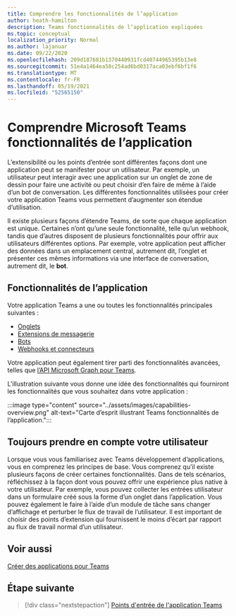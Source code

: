 ```yaml
---
title: Comprendre les fonctionnalités de l’application
author: heath-hamilton
description: Teams fonctionnalités de l’application expliquées
ms.topic: conceptual
localization_priority: Normal
ms.author: lajanuar
ms.date: 09/22/2020
ms.openlocfilehash: 209d187681b1370440931fcd40744965395b13e8
ms.sourcegitcommit: 51e4a1464ea58c254ad6bd0317aca03ebf6bf1f6
ms.translationtype: MT
ms.contentlocale: fr-FR
ms.lasthandoff: 05/19/2021
ms.locfileid: "52565150"
---
```

# <a name="understand-microsoft-teams-app-capabilities"></a>Comprendre Microsoft Teams fonctionnalités de l’application

L’extensibilité ou les points d’entrée sont différentes façons dont une application peut se manifester pour un utilisateur. Par exemple, un utilisateur peut interagir avec une application sur un onglet de zone de dessin pour faire une activité ou peut choisir d’en faire de même à l’aide d’un bot de conversation. Les différentes fonctionnalités utilisées pour créer votre application Teams vous permettent d’augmenter son étendue d’utilisation.

Il existe plusieurs façons d’étendre Teams, de sorte que chaque application est unique. Certaines n’ont qu’une seule fonctionnalité, telle qu’un webhook, tandis que d’autres disposent de plusieurs fonctionnalités pour offrir aux utilisateurs différentes options. Par exemple, votre application peut afficher des données  dans un emplacement central, autrement dit, l’onglet et présenter ces mêmes informations via une interface de conversation, autrement dit, le **bot**.

## <a name="app-capabilities"></a>Fonctionnalités de l’application

Votre application Teams a une ou toutes les fonctionnalités principales suivantes :

* [Onglets](../tabs/what-are-tabs.md)
* [Extensions de messagerie](../messaging-extensions/what-are-messaging-extensions.md)
* [Bots](../bots/what-are-bots.md)
* [Webhooks et connecteurs](../webhooks-and-connectors/what-are-webhooks-and-connectors.md)

Votre application peut également tirer parti des fonctionnalités avancées, telles que [l’API Microsoft Graph pour Teams](/graph/teams-concept-overview).

L’illustration suivante vous donne une idée des fonctionnalités qui fourniront les fonctionnalités que vous souhaitez dans votre application :

:::image type="content" source="../assets/images/capabilities-overview.png" alt-text="Carte d’esprit illustrant Teams fonctionnalités de l’application.":::

## <a name="always-consider-your-user"></a>Toujours prendre en compte votre utilisateur

Lorsque vous vous familiarisez avec Teams développement d’applications, vous en comprenez les principes de base. Vous comprenez qu’il existe plusieurs façons de créer certaines fonctionnalités. Dans de tels scénarios, réfléchissez à la façon dont vous pouvez offrir une expérience plus native à votre utilisateur.
Par exemple, vous pouvez collecter les entrées utilisateur dans un formulaire créé sous la forme d’un onglet dans l’application. Vous pouvez également le faire à l’aide d’un module de tâche sans changer d’affichage et perturber le flux de travail de l’utilisateur. Il est important de choisir des points d’extension qui fournissent le moins d’écart par rapport au flux de travail normal d’un utilisateur.

## <a name="see-also"></a>Voir aussi

[Créer des applications pour Teams](../overview.md)

## <a name="next-step"></a>Étape suivante

> [!div class="nextstepaction"]
> [Points d'entrée de l'application Teams](../concepts/extensibility-points.md)
